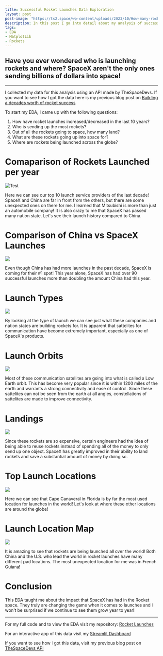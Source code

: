 ```yaml
---
title: Successful Rocket Launches Data Exploration
layout: post
post-image: "https://ts2.space/wp-content/uploads/2023/10/How-many-rockets-have-crashed-into-the-Moon_652a7d6cc48c3.jpg"
description: In this post I go into detail about my analysis of successful rocket launch data
tags:
- EDA
- MatplotLib
- Rockets
---
```

Have you ever wondered who is launching rockets and where? SpaceX aren't the only ones sending billions of dollars into space!
---
---

I collected my data for this analysis using an API made by TheSpaceDevs. If you want to see how I got the data here is my previous blog post on [Building a decades worth of rocket success]('https://sfolkman4.github.io/my-blog/blog/Collecting-Rocket-Launch-Data')

To start my EDA, I came up with the following questions:

1. How have rocket launches increased/decreased in the last 10 years?
2. Who is sending up the most rockets?
3. Out of all the rockets going to space, how many land?
4. What are these rockets going up into space for?
5. Where are rockets being launched across the globe?

# Comaparison of Rockets Launched per year

![Test](https://github.com/sfolkman4/Rocket-Launches/blob/main/images/top_10_lsp.png?raw=true)

 Here we can see our top 10 launch service providers of the last decade! SpaceX and China are far in front from the others, but there are some unexpected ones on there for me. I learned that Mitsubishi is more than just an automobile company! It is also crazy to me that SpaceX has passed many nation state. Let's see their launch history compared to China.

# Comparison of China vs SpaceX Launches

![](https://github.com/sfolkman4/Rocket-Launches/blob/main/images/China_vs_SpaceX.png?raw=true)

Even though China has had more launches in the past decade, SpaceX is coming for their #1 spot! This year alone, SpaceX has had over 90 successful launches more than doubling the amount China had this year.

# Launch Types

![](https://github.com/sfolkman4/Rocket-Launches/blob/main/images/mission_types.png?raw=true)

By looking at the type of launch we can see just what these companies and nation states are building rockets for. It is apparent that sattelites for communication have become extremely important, especially as one of SpaceX's products. 

# Launch Orbits

![](https://github.com/sfolkman4/Rocket-Launches/blob/main/images/orbits.png?raw=true)

Most of these communication satellites are going into what is called a Low Earth orbit. This has become very popular since it is within 1200 miles of the earth and warrants a strong connectivity and ease of control. Since these sattelites can not be seen from the earth at all angles, constellations of sattelites are made to improve connectivity. 

# Landings

![](https://github.com/sfolkman4/Rocket-Launches/blob/main/images/landings.png?raw=true)

Since these rockets are so expensive, certain engineers had the idea of being able to reuse rockets instead of spending all of the money to only send up one object. SpaceX has greatly improved in their ability to land rockets and save a substantial amount of money by doing so.

# Top Launch Locations

![](https://github.com/sfolkman4/Rocket-Launches/blob/main/images/top_10_locations.png?raw=true)

Here we can see that Cape Canaveral in Florida is by far the most used location for launches in the world! Let's look at where these other locations are around the globe!

# Launch Location Map

![](https://github.com/sfolkman4/Rocket-Launches/blob/main/images/pad_map.png?raw=true)

It is amazing to see that rockets are being launched all over the world! Both China and the U.S. who lead the world in rocket launches have many different pad locations. The most unexpected location for me was in French Guiana!

# Conclusion

This EDA taught me about the impact that SpaceX has had in the Rocket space. They truly are changing the game when it comes to launches and I won't be surprised if we continue to see them grow year to year!

---
For my full code and to view the EDA visit my repository: [Rocket Launches](https://github.com/sfolkman4/Rocket-Launches/tree/main)

For an interactive app of this data visit my [Streamlit Dashboard](https://sfolkman4-rocket-launches-streamlitapp-kx3tqt.streamlit.app/)

If you want to see how I got this data, visit my previous blog post on [TheSpaceDevs API](https://sfolkman4.github.io/my-blog/blog/Collecting-Rocket-Launch-Data)